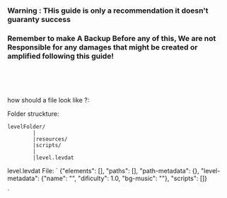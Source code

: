 ### Warning : THis guide is **only** a recommendation it doesn't guaranty success
### Remember to make A Backup Before any of this, We are not Responsible for any damages that might be created or amplified following this guide!


<br>
<br>
<br>

how should a file look like ?:

Folder struckture:

    levelFolder/
            |
            |resources/
            |scripts/
            |
            |level.levdat

level.levdat File:
`        {"elements": [], "paths": [], "path-metadata": {}, "level-metadata": {"name": "", "dificulty": 1.0, "bg-music": ""}, "scripts": []}
        
        
`